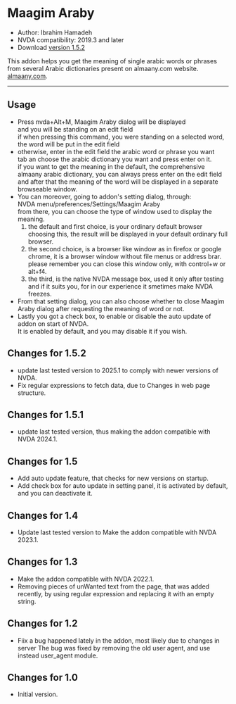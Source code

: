 # Maagim Araby #

*	Author: Ibrahim Hamadeh
*	NVDA compatibility: 2019.3 and later
*	Download [version 1.5.2][1]

This addon helps you get the meaning of single arabic words or phrases  
from several Arabic dictionaries present on almaany.com website.  
[almaany.com](https://www.almaany.com/ar/dict/ar-ar/).  

***

## Usage

*	Press nvda+Alt+M, Maagim Araby dialog will be displayed  
and you will be standing on an edit field  
if when pressing this command, you were standing on a selected word, the word will be put in the edit field  
*	otherwise, enter in the edit field the arabic word or phrase you want  
tab an choose the arabic dictionary you want and press enter on it.  
if you want to get the meaning in the default, the comprehensive almaany arabic dictionary, you can always press enter on the edit field and after that the meaning of the word will be displayed in a separate browseable window.  
*	You can moreover, going to addon's setting dialog, through:  
NVDA menu/preferences/Settings/Maagim Araby  
from there, you can choose the type of window used to display the meaning.  
	1.	the default and first choice, is your ordinary default browser  
choosing this, the result will be displayed in your default ordinary full browser.  
	2.	the  second choice, is a browser like window as in firefox or google chrome, it is a browser window without file menus or address brar.  
please remember you can close this window only, with control+w or alt+f4.  
	3.	the third, is the native NVDA message box, used it only after testing and if it suits you, for in our experience it smetimes make NVDA freezes.  
*	From that setting dialog, you can also choose whether to close Maagim Araby dialog after requesting the meaning of word or not.  
*	Lastly you got a check box, to enable or disable the auto update of addon on start of NVDA.  
It is enabled by default, and you may disable it if you wish.
 
## Changes for 1.5.2 ##

*	update last tested version to 2025.1 to comply with newer versions of NVDA.
*	Fix regular expressions to fetch data, due to Changes in web page structure.

## Changes for 1.5.1 ##

*	update last tested version, thus making the addon compatible with NVDA 2024.1.

## Changes for 1.5 ##

*	Add auto update feature, that checks for new versions on startup.
*	Add check box for auto update in setting panel, it is activated by default, and you can deactivate it.

## Changes for 1.4 ##

*	Update last tested version to Make the addon compatible with NVDA 2023.1.

## Changes for 1.3 ##

*	Make the addon compatible with NVDA 2022.1.
*	Removing pieces of unWanted text from the page, that was added recently, by using regular expression and replacing it with an empty string.

## Changes for 1.2 ##

*	Fiix a bug happened lately in the addon, most likely due to changes in server
The bug was fixed by removing the old user agent, and use instead user_agent module.

## Changes for 1.0 ##

*	Initial version.

[1]: https://github.com/ibrahim-s/maagimAraby/releases/download/1.5.2/maagimAraby-1.5.2.nvda-addon
